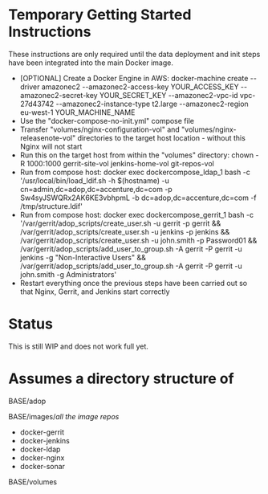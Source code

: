 # Temporary Getting Started Instructions

These instructions are only required until the data deployment and init steps have been integrated into the main Docker image.

- [OPTIONAL] Create a Docker Engine in AWS: docker-machine create --driver amazonec2 --amazonec2-access-key YOUR\_ACCESS\_KEY --amazonec2-secret-key YOUR\_SECRET\_KEY --amazonec2-vpc-id vpc-27d43742 --amazonec2-instance-type t2.large --amazonec2-region eu-west-1 YOUR\_MACHINE\_NAME
- Use the "docker-compose-no-init.yml" compose file 
- Transfer "volumes/nginx-configuration-vol" and "volumes/nginx-releasenote-vol" directories to the target host location - without this Nginx will not start
- Run this on the target host from within the "volumes" directory: chown -R 1000:1000 gerrit-site-vol jenkins-home-vol git-repos-vol
- Run from compose host: docker exec dockercompose\_ldap\_1 bash -c '/usr/local/bin/load\_ldif.sh -h $(hostname) -u cn=admin,dc=adop,dc=accenture,dc=com -p Sw4syJSWQRx2AK6KE3vbhpmL -b dc=adop,dc=accenture,dc=com -f /tmp/structure.ldif'
- Run from compose host: docker exec dockercompose\_gerrit\_1 bash -c '/var/gerrit/adop\_scripts/create\_user.sh -u gerrit -p gerrit && /var/gerrit/adop\_scripts/create\_user.sh -u jenkins -p jenkins && /var/gerrit/adop\_scripts/create\_user.sh -u john.smith -p Password01 && /var/gerrit/adop\_scripts/add\_user\_to\_group.sh -A gerrit -P gerrit -u jenkins -g "Non-Interactive Users" && /var/gerrit/adop\_scripts/add\_user\_to\_group.sh -A gerrit -P gerrit -u john.smith -g Administrators'
- Restart everything once the previous steps have been carried out so that Nginx, Gerrit, and Jenkins start correctly

# Status

This is still WIP and does not work full yet.

# Assumes a directory structure of

BASE/adop

BASE/images/*all the image repos*
-  docker-gerrit
-  docker-jenkins
-  docker-ldap
-  docker-nginx
-  docker-sonar

BASE/volumes
